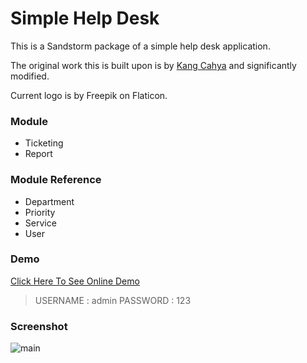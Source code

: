 # Simple Help Desk

This is a Sandstorm package of a simple help desk application.

The original work this is built upon is by [Kang Cahya](https://github.com/dyazincahya) and significantly modified.

Current logo is by Freepik on Flaticon.

### Module
- Ticketing
- Report

### Module Reference
- Department
- Priority
- Service
- User

### Demo
[Click Here To See Online Demo](https://demo.kang-cahya.web.id/?a=simple-helpdesk)
> USERNAME : admin
> PASSWORD : 123

### Screenshot
![main](https://github.com/ocdtrekkie/simple-helpdesk-php/blob/master/screenshot/main.png)
